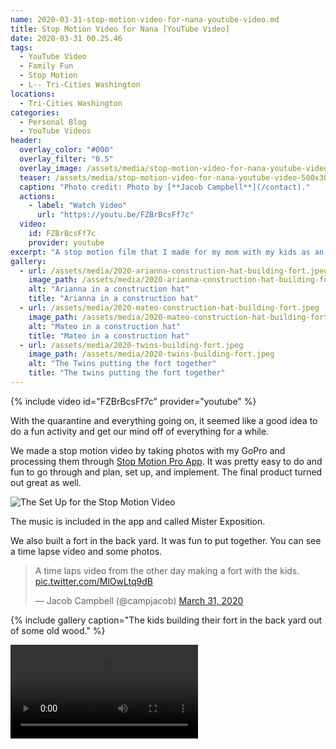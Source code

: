 ```yaml
---
name: 2020-03-31-stop-motion-video-for-nana-youtube-video.md
title: Stop Motion Video for Nana [YouTube Video]
date: 2020-03-31 00.25.46
tags:
  - YouTube Video
  - Family Fun
  - Stop Motion
  - L-- Tri-Cities Washington
locations: 
  - Tri-Cities Washington
categories:
  - Personal Blog
  - YouTube Videos
header:
  overlay_color: "#000"
  overlay_filter: "0.5"
  overlay_image: /assets/media/stop-motion-video-for-nana-youtube-video-1600x800.png
  teaser: /assets/media/stop-motion-video-for-nana-youtube-video-500x300.png
  caption: "Photo credit: Photo by [**Jacob Campbell**](/contact)."
  actions:
    - label: "Watch Video"
      url: "https://youtu.be/FZBrBcsFf7c"
  video:
    id: FZBrBcsFf7c
    provider: youtube
excerpt: "A stop motion film that I made for my mom with my kids as an activity during quarantine."
gallery:
  - url: /assets/media/2020-arianna-construction-hat-building-fort.jpeg
    image_path: /assets/media/2020-arianna-construction-hat-building-fort.jpeg
    alt: "Arianna in a construction hat"
    title: "Arianna in a construction hat"
  - url: /assets/media/2020-mateo-construction-hat-building-fort.jpeg
    image_path: /assets/media/2020-mateo-construction-hat-building-fort.jpeg
    alt: "Mateo in a construction hat"
    title: "Mateo in a construction hat"
  - url: /assets/media/2020-twins-building-fort.jpeg
    image_path: /assets/media/2020-twins-building-fort.jpeg
    alt: "The Twins putting the fort together"
    title: "The twins putting the fort together"
---
```


{% include video id="FZBrBcsFf7c" provider="youtube" %}

With the quarantine and everything going on, it seemed like a good idea to do a fun activity and get our mind off of everything for a while. 

We made a stop motion video by taking photos with my GoPro and processing them through [Stop Motion Pro App](https://www.cateater.com). It was pretty easy to do and fun to go through and plan, set up, and implement. The final product turned out great as well.

![The Set Up for the Stop Motion Video](/assets/media/2020-stop-motion-video-gopro-meta.jpg)

The music is included in the app and called Mister Exposition.

We also built a fort in the back yard. It was fun to put together. You can see a time lapse video and some photos.

<blockquote class="twitter-tweet"><p lang="en" dir="ltr">A time laps video from the other day making a fort with the kids. <a href="https://t.co/MlOwLtq9dB">pic.twitter.com/MlOwLtq9dB</a></p>&mdash; Jacob Campbell (@campjacob) <a href="https://twitter.com/campjacob/status/1244893874448822272?ref_src=twsrc%5Etfw">March 31, 2020</a></blockquote> <script async src="https://platform.twitter.com/widgets.js" charset="utf-8"></script>

{% include gallery caption="The kids building their fort in the back yard out of some old wood." %}

<video controls="controls" src="/assets/media/2020-inside-the-fort-snapchat.MP4">
    Your browser does not support the HTML5 Video element.
</video>